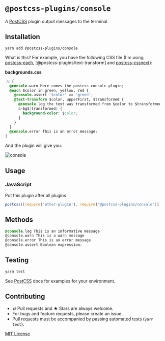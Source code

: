 # `@postcss-plugins/console`

A [PostCSS] plugin output messages to the terminal.

## Installation

```
yarn add @postcss-plugins/console
```

What is this? For example, you have the following CSS file (I'm using [postcss-each], [@postcss-plugins/text-transform] and [postcss-cssnext]):

**backgrounds.css**

```css
.u {
  @console.warn Here comes the postcss-console plugin;
  @each $color in green, yellow, red {
    @console.assert '$color' == 'green';
    @text-transform $color, upperFirst, $transformed {
      @console.log the text was transformed from $color to $transformed;
      &-bg$(transformed) {
        background-color: $color;
      }
    }
  }
  @console.error This is an error message;
}
```

And the plugin will give you:

![console](https://github.com/ezavile/postcss-plugins/blob/master/packages/console/console.png?raw=true 'Messages on terminal')

## Usage

### JavaScript

Put this plugin after all plugins

```javascript
postcss([require('other-plugin'), require('@postcss-plugins/console')]);
```

## Methods

```css
@console.log This is an informative message
@console.warn This is a warn message
@console.error This is an error message
@console.assert Boolean expression;
```

## Testing

```javascript
yarn test
```

See [PostCSS] docs for examples for your environment.

## Contributing

- ⇄ Pull requests and ★ Stars are always welcome.
- For bugs and feature requests, please create an issue.
- Pull requests must be accompanied by passing automated tests (`yarn test`).

[MIT License]

[postcss]: https://github.com/postcss/postcss
[postcss-each]: https://github.com/outpunk/postcss-each
[postcss-text-transform]: https://github.com/ezavile/postcss-plugins/tree/master/packages/text-transform
[postcss-cssnext]: https://github.com/MoOx/postcss-cssnext
[mit license]: https://github.com/ezavile/postcss-plugins/blob/master/packages/console/LICENSE
